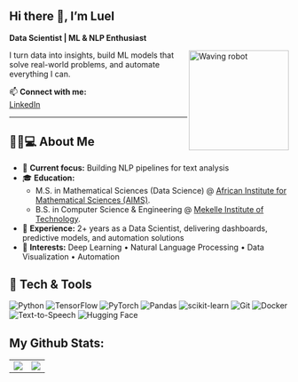 ## Hi there 👋, I’m Luel  
**Data Scientist | ML & NLP Enthusiast**

<img align="right" width="180" alt="Waving robot" src="https://user-images.githubusercontent.com/48678280/88862734-4903af80-d201-11ea-968b-9c939d88a37c.gif" />

I turn data into insights, build ML models that solve real-world problems, and automate everything I can.  

📫 **Connect with me:**  
[LinkedIn](https://www.linkedin.com/in/luel-hagos/)

---

## 👨🏻💻 About Me
- 🔭 **Current focus:** Building NLP pipelines for text analysis  
- 🎓 **Education:**  
  - M.S. in Mathematical Sciences (Data Science) @ [African Institute for Mathematical Sciences (AIMS)](https://aims.ac.rw/).
  - B.S. in Computer Science & Engineering @ [Mekelle Institute of Technology](https://www.mit.edu.et/#/).  
- 💼 **Experience:** 2+ years as a Data Scientist, delivering dashboards, predictive models, and automation solutions  
- 🤔 **Interests:** Deep Learning • Natural Language Processing • Data Visualization • Automation

## 🔧 Tech & Tools
<p>
  <img src="https://img.shields.io/badge/Python-3776AB?logo=python&logoColor=white" alt="Python"/>
  <img src="https://img.shields.io/badge/TensorFlow-FF6F00?logo=tensorflow&logoColor=white" alt="TensorFlow"/>
  <img src="https://img.shields.io/badge/PyTorch-EE4C2C?logo=PyTorch&logoColor=white" alt="PyTorch"/>
  <img src="https://img.shields.io/badge/Pandas-150458?logo=pandas&logoColor=white" alt="Pandas"/>
  <img src="https://img.shields.io/badge/scikit--learn-F7931E?logo=scikit-learn&logoColor=white" alt="scikit-learn"/>
  <img src="https://img.shields.io/badge/Git-F05032?logo=git&logoColor=white" alt="Git"/>
  <img src="https://img.shields.io/badge/Docker-2496ED?logo=docker&logoColor=white" alt="Docker"/>
  <img src="https://img.shields.io/badge/Text–to–Speech-4285F4?logo=google&logoColor=white" alt="Text-to-Speech"/>
  <img src="https://img.shields.io/badge/HuggingFace-FF6E3A?logo=huggingface&logoColor=white" alt="Hugging Face"/>
</p>

<!--
**luelhagos/luelhagos** is a ✨ _special_ ✨ repository because its `README.md` (this file) appears on your GitHub profile.

Here are some ideas to get you started:

- 🔭 I’m currently working on ...
- 🌱 I’m currently learning ...
- 👯 I’m looking to collaborate on ...
- 🤔 I’m looking for help with ...
- 💬 Ask me about ...
- 📫 How to reach me: ...
- 😄 Pronouns: ...
- ⚡ Fun fact: ...
-->

## My Github Stats:

<table class="center" style="width:100%;">
  <tr>
    <td align="center">
  <img align="center" src="https://github-readme-stats.vercel.app/api?username=luelhagos&show_icons=true&count_private=true&include_all_commits=true&theme=react&bg_color=060B0D&icon_color=F8D866&hide_border=true&show_icons=false&hide_border=true" />
    </td>
    <td align="center">
  <img align="center" src="https://github-readme-stats.vercel.app/api/top-langs/?username=luelhagos&langs_count=12&&layout=compact&theme=react&bg_color=060B0D&icon_color=F8D866&hide_border=true&show_icons=false&hide_border=true" />
</td>
  </tr>
</table>
